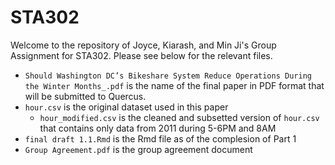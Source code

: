 # STA302

Welcome to the repository of Joyce, Kiarash, and Min Ji's Group Assignment for STA302.  Please see below for the relevant files.

- `Should Washington DC’s Bikeshare System Reduce Operations During the Winter Months_.pdf` is the name of the final paper in PDF format that will be submitted to Quercus.
- `hour.csv` is the original dataset used in this paper
  - `hour_modified.csv` is the cleaned and subsetted version of `hour.csv` that contains only data from 2011 during 5-6PM and 8AM
- `final draft 1.1.Rmd` is the Rmd file as of the complesion of Part 1
- `Group Agreement.pdf` is the group agreement document
